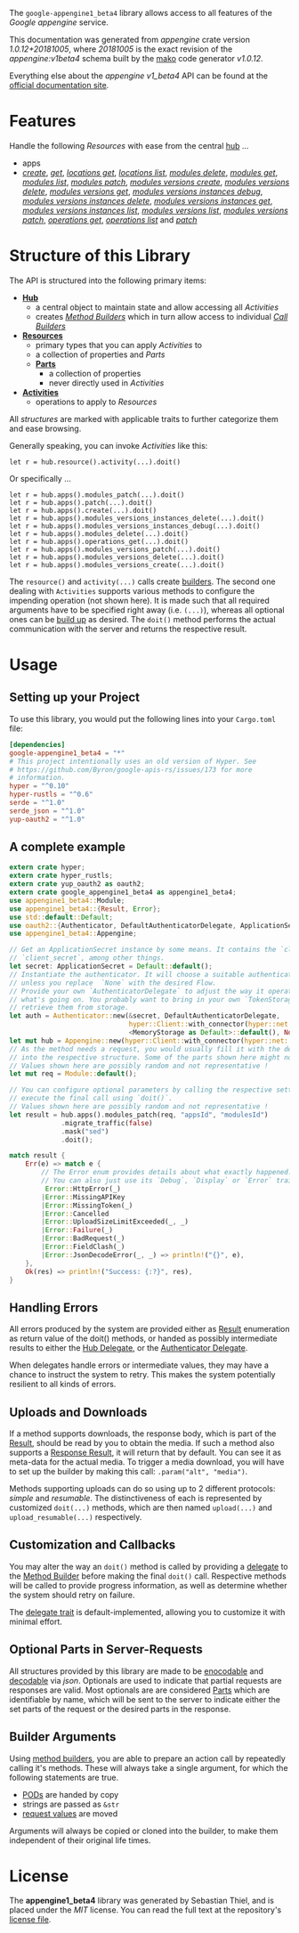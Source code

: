 <!---
DO NOT EDIT !
This file was generated automatically from 'src/mako/api/README.md.mako'
DO NOT EDIT !
-->
The `google-appengine1_beta4` library allows access to all features of the *Google appengine* service.

This documentation was generated from *appengine* crate version *1.0.12+20181005*, where *20181005* is the exact revision of the *appengine:v1beta4* schema built by the [mako](http://www.makotemplates.org/) code generator *v1.0.12*.

Everything else about the *appengine* *v1_beta4* API can be found at the
[official documentation site](https://cloud.google.com/appengine/docs/admin-api/).
# Features

Handle the following *Resources* with ease from the central [hub](https://docs.rs/google-appengine1_beta4/1.0.12+20181005/google_appengine1_beta4/struct.Appengine.html) ... 

* apps
 * [*create*](https://docs.rs/google-appengine1_beta4/1.0.12+20181005/google_appengine1_beta4/struct.AppCreateCall.html), [*get*](https://docs.rs/google-appengine1_beta4/1.0.12+20181005/google_appengine1_beta4/struct.AppGetCall.html), [*locations get*](https://docs.rs/google-appengine1_beta4/1.0.12+20181005/google_appengine1_beta4/struct.AppLocationGetCall.html), [*locations list*](https://docs.rs/google-appengine1_beta4/1.0.12+20181005/google_appengine1_beta4/struct.AppLocationListCall.html), [*modules delete*](https://docs.rs/google-appengine1_beta4/1.0.12+20181005/google_appengine1_beta4/struct.AppModuleDeleteCall.html), [*modules get*](https://docs.rs/google-appengine1_beta4/1.0.12+20181005/google_appengine1_beta4/struct.AppModuleGetCall.html), [*modules list*](https://docs.rs/google-appengine1_beta4/1.0.12+20181005/google_appengine1_beta4/struct.AppModuleListCall.html), [*modules patch*](https://docs.rs/google-appengine1_beta4/1.0.12+20181005/google_appengine1_beta4/struct.AppModulePatchCall.html), [*modules versions create*](https://docs.rs/google-appengine1_beta4/1.0.12+20181005/google_appengine1_beta4/struct.AppModuleVersionCreateCall.html), [*modules versions delete*](https://docs.rs/google-appengine1_beta4/1.0.12+20181005/google_appengine1_beta4/struct.AppModuleVersionDeleteCall.html), [*modules versions get*](https://docs.rs/google-appengine1_beta4/1.0.12+20181005/google_appengine1_beta4/struct.AppModuleVersionGetCall.html), [*modules versions instances debug*](https://docs.rs/google-appengine1_beta4/1.0.12+20181005/google_appengine1_beta4/struct.AppModuleVersionInstanceDebugCall.html), [*modules versions instances delete*](https://docs.rs/google-appengine1_beta4/1.0.12+20181005/google_appengine1_beta4/struct.AppModuleVersionInstanceDeleteCall.html), [*modules versions instances get*](https://docs.rs/google-appengine1_beta4/1.0.12+20181005/google_appengine1_beta4/struct.AppModuleVersionInstanceGetCall.html), [*modules versions instances list*](https://docs.rs/google-appengine1_beta4/1.0.12+20181005/google_appengine1_beta4/struct.AppModuleVersionInstanceListCall.html), [*modules versions list*](https://docs.rs/google-appengine1_beta4/1.0.12+20181005/google_appengine1_beta4/struct.AppModuleVersionListCall.html), [*modules versions patch*](https://docs.rs/google-appengine1_beta4/1.0.12+20181005/google_appengine1_beta4/struct.AppModuleVersionPatchCall.html), [*operations get*](https://docs.rs/google-appengine1_beta4/1.0.12+20181005/google_appengine1_beta4/struct.AppOperationGetCall.html), [*operations list*](https://docs.rs/google-appengine1_beta4/1.0.12+20181005/google_appengine1_beta4/struct.AppOperationListCall.html) and [*patch*](https://docs.rs/google-appengine1_beta4/1.0.12+20181005/google_appengine1_beta4/struct.AppPatchCall.html)




# Structure of this Library

The API is structured into the following primary items:

* **[Hub](https://docs.rs/google-appengine1_beta4/1.0.12+20181005/google_appengine1_beta4/struct.Appengine.html)**
    * a central object to maintain state and allow accessing all *Activities*
    * creates [*Method Builders*](https://docs.rs/google-appengine1_beta4/1.0.12+20181005/google_appengine1_beta4/trait.MethodsBuilder.html) which in turn
      allow access to individual [*Call Builders*](https://docs.rs/google-appengine1_beta4/1.0.12+20181005/google_appengine1_beta4/trait.CallBuilder.html)
* **[Resources](https://docs.rs/google-appengine1_beta4/1.0.12+20181005/google_appengine1_beta4/trait.Resource.html)**
    * primary types that you can apply *Activities* to
    * a collection of properties and *Parts*
    * **[Parts](https://docs.rs/google-appengine1_beta4/1.0.12+20181005/google_appengine1_beta4/trait.Part.html)**
        * a collection of properties
        * never directly used in *Activities*
* **[Activities](https://docs.rs/google-appengine1_beta4/1.0.12+20181005/google_appengine1_beta4/trait.CallBuilder.html)**
    * operations to apply to *Resources*

All *structures* are marked with applicable traits to further categorize them and ease browsing.

Generally speaking, you can invoke *Activities* like this:

```Rust,ignore
let r = hub.resource().activity(...).doit()
```

Or specifically ...

```ignore
let r = hub.apps().modules_patch(...).doit()
let r = hub.apps().patch(...).doit()
let r = hub.apps().create(...).doit()
let r = hub.apps().modules_versions_instances_delete(...).doit()
let r = hub.apps().modules_versions_instances_debug(...).doit()
let r = hub.apps().modules_delete(...).doit()
let r = hub.apps().operations_get(...).doit()
let r = hub.apps().modules_versions_patch(...).doit()
let r = hub.apps().modules_versions_delete(...).doit()
let r = hub.apps().modules_versions_create(...).doit()
```

The `resource()` and `activity(...)` calls create [builders][builder-pattern]. The second one dealing with `Activities` 
supports various methods to configure the impending operation (not shown here). It is made such that all required arguments have to be 
specified right away (i.e. `(...)`), whereas all optional ones can be [build up][builder-pattern] as desired.
The `doit()` method performs the actual communication with the server and returns the respective result.

# Usage

## Setting up your Project

To use this library, you would put the following lines into your `Cargo.toml` file:

```toml
[dependencies]
google-appengine1_beta4 = "*"
# This project intentionally uses an old version of Hyper. See
# https://github.com/Byron/google-apis-rs/issues/173 for more
# information.
hyper = "^0.10"
hyper-rustls = "^0.6"
serde = "^1.0"
serde_json = "^1.0"
yup-oauth2 = "^1.0"
```

## A complete example

```Rust
extern crate hyper;
extern crate hyper_rustls;
extern crate yup_oauth2 as oauth2;
extern crate google_appengine1_beta4 as appengine1_beta4;
use appengine1_beta4::Module;
use appengine1_beta4::{Result, Error};
use std::default::Default;
use oauth2::{Authenticator, DefaultAuthenticatorDelegate, ApplicationSecret, MemoryStorage};
use appengine1_beta4::Appengine;

// Get an ApplicationSecret instance by some means. It contains the `client_id` and 
// `client_secret`, among other things.
let secret: ApplicationSecret = Default::default();
// Instantiate the authenticator. It will choose a suitable authentication flow for you, 
// unless you replace  `None` with the desired Flow.
// Provide your own `AuthenticatorDelegate` to adjust the way it operates and get feedback about 
// what's going on. You probably want to bring in your own `TokenStorage` to persist tokens and
// retrieve them from storage.
let auth = Authenticator::new(&secret, DefaultAuthenticatorDelegate,
                              hyper::Client::with_connector(hyper::net::HttpsConnector::new(hyper_rustls::TlsClient::new())),
                              <MemoryStorage as Default>::default(), None);
let mut hub = Appengine::new(hyper::Client::with_connector(hyper::net::HttpsConnector::new(hyper_rustls::TlsClient::new())), auth);
// As the method needs a request, you would usually fill it with the desired information
// into the respective structure. Some of the parts shown here might not be applicable !
// Values shown here are possibly random and not representative !
let mut req = Module::default();

// You can configure optional parameters by calling the respective setters at will, and
// execute the final call using `doit()`.
// Values shown here are possibly random and not representative !
let result = hub.apps().modules_patch(req, "appsId", "modulesId")
             .migrate_traffic(false)
             .mask("sed")
             .doit();

match result {
    Err(e) => match e {
        // The Error enum provides details about what exactly happened.
        // You can also just use its `Debug`, `Display` or `Error` traits
         Error::HttpError(_)
        |Error::MissingAPIKey
        |Error::MissingToken(_)
        |Error::Cancelled
        |Error::UploadSizeLimitExceeded(_, _)
        |Error::Failure(_)
        |Error::BadRequest(_)
        |Error::FieldClash(_)
        |Error::JsonDecodeError(_, _) => println!("{}", e),
    },
    Ok(res) => println!("Success: {:?}", res),
}

```
## Handling Errors

All errors produced by the system are provided either as [Result](https://docs.rs/google-appengine1_beta4/1.0.12+20181005/google_appengine1_beta4/enum.Result.html) enumeration as return value of 
the doit() methods, or handed as possibly intermediate results to either the 
[Hub Delegate](https://docs.rs/google-appengine1_beta4/1.0.12+20181005/google_appengine1_beta4/trait.Delegate.html), or the [Authenticator Delegate](https://docs.rs/yup-oauth2/*/yup_oauth2/trait.AuthenticatorDelegate.html).

When delegates handle errors or intermediate values, they may have a chance to instruct the system to retry. This 
makes the system potentially resilient to all kinds of errors.

## Uploads and Downloads
If a method supports downloads, the response body, which is part of the [Result](https://docs.rs/google-appengine1_beta4/1.0.12+20181005/google_appengine1_beta4/enum.Result.html), should be
read by you to obtain the media.
If such a method also supports a [Response Result](https://docs.rs/google-appengine1_beta4/1.0.12+20181005/google_appengine1_beta4/trait.ResponseResult.html), it will return that by default.
You can see it as meta-data for the actual media. To trigger a media download, you will have to set up the builder by making
this call: `.param("alt", "media")`.

Methods supporting uploads can do so using up to 2 different protocols: 
*simple* and *resumable*. The distinctiveness of each is represented by customized 
`doit(...)` methods, which are then named `upload(...)` and `upload_resumable(...)` respectively.

## Customization and Callbacks

You may alter the way an `doit()` method is called by providing a [delegate](https://docs.rs/google-appengine1_beta4/1.0.12+20181005/google_appengine1_beta4/trait.Delegate.html) to the 
[Method Builder](https://docs.rs/google-appengine1_beta4/1.0.12+20181005/google_appengine1_beta4/trait.CallBuilder.html) before making the final `doit()` call. 
Respective methods will be called to provide progress information, as well as determine whether the system should 
retry on failure.

The [delegate trait](https://docs.rs/google-appengine1_beta4/1.0.12+20181005/google_appengine1_beta4/trait.Delegate.html) is default-implemented, allowing you to customize it with minimal effort.

## Optional Parts in Server-Requests

All structures provided by this library are made to be [enocodable](https://docs.rs/google-appengine1_beta4/1.0.12+20181005/google_appengine1_beta4/trait.RequestValue.html) and 
[decodable](https://docs.rs/google-appengine1_beta4/1.0.12+20181005/google_appengine1_beta4/trait.ResponseResult.html) via *json*. Optionals are used to indicate that partial requests are responses 
are valid.
Most optionals are are considered [Parts](https://docs.rs/google-appengine1_beta4/1.0.12+20181005/google_appengine1_beta4/trait.Part.html) which are identifiable by name, which will be sent to 
the server to indicate either the set parts of the request or the desired parts in the response.

## Builder Arguments

Using [method builders](https://docs.rs/google-appengine1_beta4/1.0.12+20181005/google_appengine1_beta4/trait.CallBuilder.html), you are able to prepare an action call by repeatedly calling it's methods.
These will always take a single argument, for which the following statements are true.

* [PODs][wiki-pod] are handed by copy
* strings are passed as `&str`
* [request values](https://docs.rs/google-appengine1_beta4/1.0.12+20181005/google_appengine1_beta4/trait.RequestValue.html) are moved

Arguments will always be copied or cloned into the builder, to make them independent of their original life times.

[wiki-pod]: http://en.wikipedia.org/wiki/Plain_old_data_structure
[builder-pattern]: http://en.wikipedia.org/wiki/Builder_pattern
[google-go-api]: https://github.com/google/google-api-go-client

# License
The **appengine1_beta4** library was generated by Sebastian Thiel, and is placed 
under the *MIT* license.
You can read the full text at the repository's [license file][repo-license].

[repo-license]: https://github.com/Byron/google-apis-rsblob/master/LICENSE.md
